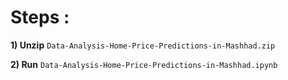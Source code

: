 # Steps : 

**1) Unzip** ```Data-Analysis-Home-Price-Predictions-in-Mashhad.zip```

**2) Run** ```Data-Analysis-Home-Price-Predictions-in-Mashhad.ipynb```
